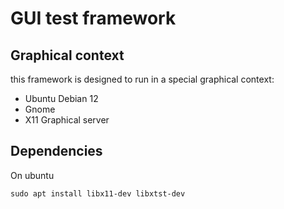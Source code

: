 # GUI test framework

## Graphical context
this framework is designed to run in a special graphical context:
- Ubuntu Debian 12
- Gnome
- X11 Graphical server

## Dependencies

On ubuntu
``` 
sudo apt install libx11-dev libxtst-dev
```
